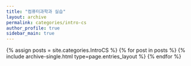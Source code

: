 ```yaml
---
title: "컴퓨터과학과 실습"
layout: archive
permalink: categories/intro-cs
author_profile: true
sidebar_main: true
---
```



{% assign posts = site.categories.IntroCS %}
{% for post in posts %} {% include archive-single.html type=page.entries_layout %} {% endfor %}
